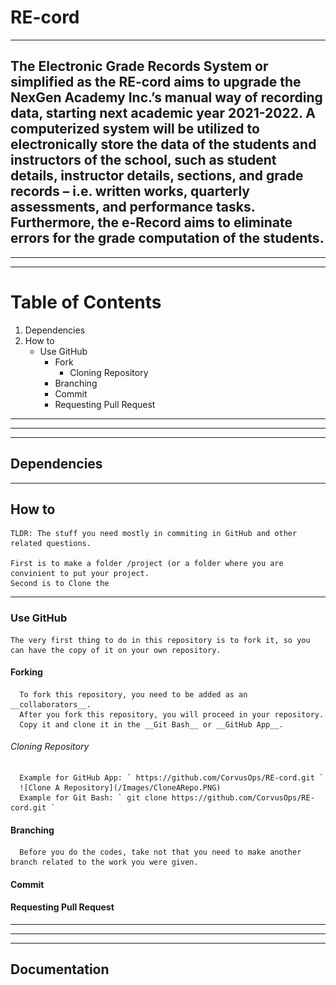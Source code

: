 # RE-cord
***
  The Electronic Grade Records System or simplified as the RE-cord aims to upgrade the NexGen Academy Inc.’s manual way of recording data, starting next academic year 2021-2022. A computerized system will be utilized to electronically store the data of the students and instructors of the school, such as student details, instructor details, sections, and grade records – i.e. written works, quarterly assessments, and performance tasks. Furthermore, the e-Record aims to eliminate errors for the grade computation of the students.
---
---
---
# Table of Contents
   1. Dependencies
   2. How to 
      * Use GitHub
         * Fork
           * Cloning Repository
         * Branching
         * Commit
         * Requesting Pull Request
---
---
---
## Dependencies
***


## How to
    TLDR: The stuff you need mostly in commiting in GitHub and other related questions.
    
    First is to make a folder /project (or a folder where you are convinient to put your project.
    Second is to Clone the 
***
  ### Use GitHub
    
    
    The very first thing to do in this repository is to fork it, so you can have the copy of it on your own repository.
   #### Forking
      To fork this repository, you need to be added as an __collaborators__.
      After you fork this repository, you will proceed in your repository.
      Copy it and clone it in the __Git Bash__ or __GitHub App__.
      
   ###### Cloning Repository
      
      Example for GitHub App: ` https://github.com/CorvusOps/RE-cord.git ` 
      ![Clone A Repository](/Images/CloneARepo.PNG)
      Example for Git Bash: ` git clone https://github.com/CorvusOps/RE-cord.git `
      
   #### Branching
      Before you do the codes, take not that you need to make another branch related to the work you were given.
      
   #### Commit
   #### Requesting Pull Request
---
---
---
## Documentation

